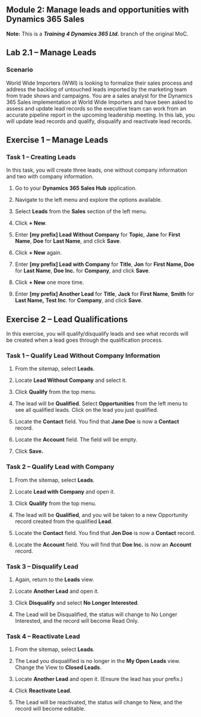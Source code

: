 ## Module 2: Manage leads and opportunities with Dynamics 365 Sales

**Note:** This is a **_Training 4 Dynamics 365 Ltd._** branch of the original MoC.

## Lab 2.1 – Manage Leads

### Scenario

World Wide Importers (WWI) is looking to formalize their sales process and
address the backlog of untouched leads imported by the marketing team from trade
shows and campaigns. You are a sales analyst for the Dynamics 365 Sales
implementation at World Wide Importers and have been asked to assess and update
lead records so the executive team can work from an accurate pipeline report in
the upcoming leadership meeting. In this lab, you will update lead records and
qualify, disqualify and reactivate lead records.

## Exercise 1 – Manage Leads

### Task 1 – Creating Leads

In this task, you will create three leads, one without company information and
two with company information.

1.  Go to your **Dynamics 365 Sales Hub** application.

1. Navigate to the left menu and explore the options available.

1. Select **Leads** from the **Sales** section of the left menu.

1.  Click **+ New**.

1.  Enter **[my prefix] Lead Without Company** for **Topic**, **Jane** for **First Name**,
    **Doe** for **Last Name**, and click **Save**.

1.  Click **+ New** again.

1.  Enter **[my prefix] Lead with Company** for **Title**, **Jon** for **First Name, Doe**
    for **Last Name**, **Doe Inc.** for **Company**, and click **Save**.

1.  Click **+ New** one more time.

1.  Enter **[my prefix] Another Lead** for **Title**, **Jack** for **First Name**, **Smith** for
    **Last Name,** **Test Inc**. for **Company**, and click **Save**.

## Exercise 2 – Lead Qualifications

In this exercise, you will qualify/disqualify leads and see what records will be
created when a lead goes through the qualification process.

### Task 1 – Qualify Lead Without Company Information 

1.  From the sitemap, select **Leads**.

1.  Locate **Lead Without Company** and select it.

1.  Click **Qualify** from the top menu.

1.  The lead will be **Qualified**. Select **Opportunities** from the left menu to see all qualified leads. Click on the lead you just qualified. 

1.  Locate the **Contact** field. You find that **Jane Doe** is now a
    **Contact** record.

1.  Locate the **Account** field. The field will be empty.

1. Click **Save.**

### Task 2 – Qualify Lead with Company

1.  From the sitemap, select **Leads**.

1.  Locate **Lead with Company** and open it.

1.  Click **Qualify** from the top menu.

1.  The lead will be **Qualified**, and you will be taken to a new Opportunity
    record created from the qualified **Lead**.

1.  Locate the **Contact** field. You find that **Jon Doe** is now a **Contact**
    record.

1.  Locate the **Account** field. You will find that **Doe Inc.** is now an
    **Account** record.

### Task 3 – Disqualify Lead

1.  Again, return to the **Leads** view.

1.  Locate **Another Lead** and open it.

1.  Click **Disqualify** and select **No Longer Interested**.

1.  The Lead will be Disqualified, the status will change to No Longer
    Interested, and the record will become Read Only.

### Task 4 – Reactivate Lead

1.  From the sitemap, select **Leads**.

1.  The Lead you disqualified is no longer in the **My Open Leads** view. Change
    the View to **Closed Leads**.

1.  Locate **Another Lead** and open it. (Ensure the lead has your prefix.)

1.  Click **Reactivate Lead**.

1.  The Lead will be reactivated, the status will change to New, and the record
    will become editable.
